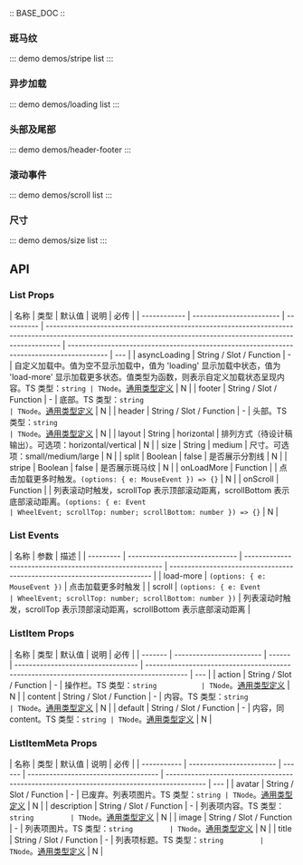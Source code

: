 :: BASE_DOC ::

### 斑马纹

::: demo demos/stripe list
:::

### 异步加载

::: demo demos/loading list
:::

### 头部及尾部

::: demo demos/header-footer
:::

### 滚动事件

::: demo demos/scroll list
:::

### 尺寸

::: demo demos/size list
:::

## API

### List Props

| 名称         | 类型                     | 默认值     | 说明                                                                                                                                                             | 必传                                                                                      |
| ------------ | ------------------------ | ---------- | ---------------------------------------------------------------------------------------------------------------------------------------------------------------- | ----------------------------------------------------------------------------------------- | --- |
| asyncLoading | String / Slot / Function | -          | 自定义加载中。值为空不显示加载中，值为 'loading' 显示加载中状态，值为 'load-more' 显示加载更多状态。值类型为函数，则表示自定义加载状态呈现内容。TS 类型：`string | TNode`。[通用类型定义](https://github.com/Tencent/tdesign-vue/blob/develop/src/common.ts) | N   |
| footer       | String / Slot / Function | -          | 底部。TS 类型：`string                                                                                                                                           | TNode`。[通用类型定义](https://github.com/Tencent/tdesign-vue/blob/develop/src/common.ts) | N   |
| header       | String / Slot / Function | -          | 头部。TS 类型：`string                                                                                                                                           | TNode`。[通用类型定义](https://github.com/Tencent/tdesign-vue/blob/develop/src/common.ts) | N   |
| layout       | String                   | horizontal | 排列方式（待设计稿输出）。可选项：horizontal/vertical                                                                                                            | N                                                                                         |
| size         | String                   | medium     | 尺寸。可选项：small/medium/large                                                                                                                                 | N                                                                                         |
| split        | Boolean                  | false      | 是否展示分割线                                                                                                                                                   | N                                                                                         |
| stripe       | Boolean                  | false      | 是否展示斑马纹                                                                                                                                                   | N                                                                                         |
| onLoadMore   | Function                 |            | 点击加载更多时触发。`(options: { e: MouseEvent }) => {}`                                                                                                         | N                                                                                         |
| onScroll     | Function                 |            | 列表滚动时触发，scrollTop 表示顶部滚动距离，scrollBottom 表示底部滚动距离。`(options: { e: Event                                                                 | WheelEvent; scrollTop: number; scrollBottom: number }) => {}`                             | N   |

### List Events

| 名称      | 参数                           | 描述                                                    |
| --------- | ------------------------------ | ------------------------------------------------------- | ------------------------------------------------------------------------- |
| load-more | `(options: { e: MouseEvent })` | 点击加载更多时触发                                      |
| scroll    | `(options: { e: Event          | WheelEvent; scrollTop: number; scrollBottom: number })` | 列表滚动时触发，scrollTop 表示顶部滚动距离，scrollBottom 表示底部滚动距离 |

### ListItem Props

| 名称    | 类型                     | 默认值 | 说明                               | 必传                                                                                      |
| ------- | ------------------------ | ------ | ---------------------------------- | ----------------------------------------------------------------------------------------- | --- |
| action  | String / Slot / Function | -      | 操作栏。TS 类型：`string           | TNode`。[通用类型定义](https://github.com/Tencent/tdesign-vue/blob/develop/src/common.ts) | N   |
| content | String / Slot / Function | -      | 内容。TS 类型：`string             | TNode`。[通用类型定义](https://github.com/Tencent/tdesign-vue/blob/develop/src/common.ts) | N   |
| default | String / Slot / Function | -      | 内容，同 content。TS 类型：`string | TNode`。[通用类型定义](https://github.com/Tencent/tdesign-vue/blob/develop/src/common.ts) | N   |

### ListItemMeta Props

| 名称        | 类型                     | 默认值 | 说明                                 | 必传                                                                                      |
| ----------- | ------------------------ | ------ | ------------------------------------ | ----------------------------------------------------------------------------------------- | --- |
| avatar      | String / Slot / Function | -      | 已废弃。列表项图片。TS 类型：`string | TNode`。[通用类型定义](https://github.com/Tencent/tdesign-vue/blob/develop/src/common.ts) | N   |
| description | String / Slot / Function | -      | 列表项内容。TS 类型：`string         | TNode`。[通用类型定义](https://github.com/Tencent/tdesign-vue/blob/develop/src/common.ts) | N   |
| image       | String / Slot / Function | -      | 列表项图片。TS 类型：`string         | TNode`。[通用类型定义](https://github.com/Tencent/tdesign-vue/blob/develop/src/common.ts) | N   |
| title       | String / Slot / Function | -      | 列表项标题。TS 类型：`string         | TNode`。[通用类型定义](https://github.com/Tencent/tdesign-vue/blob/develop/src/common.ts) | N   |
